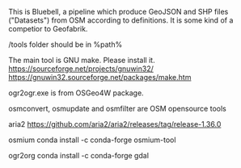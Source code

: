 This is Bluebell, a pipeline which produce GeoJSON and SHP files ("Datasets") from OSM according to definitions. It is some kind of a competior to Geofabrik. 


/tools folder should be in %path%

The main tool is GNU make. Please install it. 
https://sourceforge.net/projects/gnuwin32/
https://gnuwin32.sourceforge.net/packages/make.htm


ogr2ogr.exe is from OSGeo4W package.

osmconvert, osmupdate and osmfilter are OSM opensource tools


aria2
https://github.com/aria2/aria2/releases/tag/release-1.36.0

osmium
conda install -c conda-forge osmium-tool

ogr2org
conda install -c conda-forge gdal